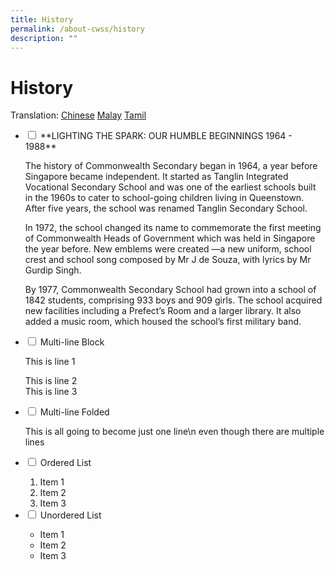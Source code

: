 ```yaml
---
title: History
permalink: /about-cwss/history
description: ""
---
```

History
=======

Translation: [Chinese](https://staging.d2q8d178bncjmq.amplifyapp.com/translation-pages/history-of-commonwealth-cn) [Malay](https://staging.d2q8d178bncjmq.amplifyapp.com/translation-pages/history-of-cwss-ml) [Tamil](https://staging.d2q8d178bncjmq.amplifyapp.com/translation-pages/history-of-cwss-tl)


<ul class="jekyllcodex_accordion">
  <li>
    <input type="checkbox" id="accordion1">
    <label for="accordion1">**LIGHTING THE SPARK: OUR HUMBLE BEGINNINGS 1964 - 1988**</label>
    <div>
      <p>The history of Commonwealth Secondary began in 1964, a year before Singapore became independent. It started as Tanglin Integrated Vocational Secondary School and was one of the earliest schools built in the 1960s to cater to school-going children living in Queenstown. After five years, the school was renamed Tanglin Secondary School.

In 1972, the school changed its name to commemorate the first meeting of Commonwealth Heads of Government which was held in Singapore the year before. New emblems were created —a new uniform, school crest and school song composed by Mr J de Souza, with lyrics by Mr Gurdip Singh.

By 1977, Commonwealth Secondary School had grown into a school of 1842 students, comprising 933 boys and 909 girls. The school acquired new facilities including a Prefect’s Room and a larger library. It also added a music room, which housed the school’s first military band.</p>
    </div>
	</li>  
  <li>
    <input type="checkbox" id="accordion2">
    <label for="accordion2">Multi-line Block</label>
    <div>
      <p>This is line 1</p>
      <p>This is line 2<br>
        This is line 3</p>
    </div>
  </li>
  <li>
    <input type="checkbox" id="accordion3">
    <label for="accordion3">Multi-line Folded</label>
    <div>
      <p>
        This is all going
        to become just one line\n even though there are multiple lines
      </p>
    </div>
  </li>
  <li>
    <input type="checkbox" id="accordion4">
    <label for="accordion4">Ordered List</label>
    <div>
      <ol>
        <li>Item 1</li>
        <li>Item 2</li>        <li>Item 3</li>
      </ol>
    </div>
  </li>
    
  <li>
    <input type="checkbox" id="accordion5">
    <label for="accordion5">Unordered List</label>
    <div>
      <ul>
        <li>Item 1</li>
        <li>Item 2</li>
        <li>Item 3</li>
      </ul>
    </div>
  </li>
</ul>